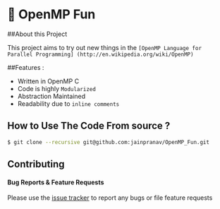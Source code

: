 # :muscle: OpenMP Fun

##About this Project 

This project aims to try out new things in the  ` [OpenMP Language for Parallel Programming] (http://en.wikipedia.org/wiki/OpenMP) `


##Features :

 - Written in OpenMP C
 - Code is highly `Modularized`
 - Abstraction Maintained
 - Readability due to `inline comments`


## How to Use The Code From source ?
```bash
$ git clone --recursive git@github.com:jainpranav/OpenMP_Fun.git
```

## Contributing

#### Bug Reports & Feature Requests

Please use the [issue tracker](https://github.com/jainpranav/OpenMP_Fun/issues) to report any bugs or file feature requests
